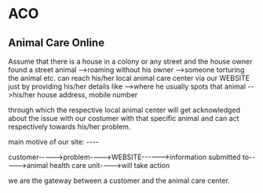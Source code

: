 # ACO
## Animal Care Online
Assume that there is a house in a colony or any street and the house owner found a street animal 
-->roaming without his owner
-->someone torturing the animal
etc.
can reach his/her local animal care center via our WEBSITE just by providing his/her details like 
-->where he usually spots that animal 
-->his/her house address, mobile number

through which the respective local animal center will get acknowledged about
the issue with our costumer with that specific animal and can act respectively
towards his/her problem.


main motive of our site: ----

customer----->problem---->WEBSITE------>information submitted to----->animal health care unit---->will take action

we are the gateway between a customer and the animal care center.
